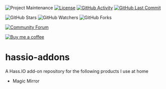 ![Project Maintenance][maintenance-shield]
[![License][license-shield]](LICENSE)
[![GitHub Activity][commits-shield]][commits]
[![GitHub Last Commit][last-commit-shield]][commits]

![GitHub Stars][stars-shield]
![GitHub Watchers][watchers-shield]
![GitHub Forks][forks-shield]

[![Community Forum][forum-shield]][forum]

[![Buy me a coffee][buymeacoffee-shield]][buymeacoffee]


# hassio-addons
A Hass.IO add-on repository for the following products I use at home

* Magic Mirror



[buymeacoffee-shield]: https://www.buymeacoffee.com/assets/img/guidelines/download-assets-sm-2.svg
[buymeacoffee]: https://www.buymeacoffee.com/pevau
[commits-shield]: https://img.shields.io/github/commit-activity/y/pevau/hassio-addons.svg
[commits]: https://github.com/sytone/hassio-addons/commits/master
[contributors]: https://github.com/sytone/hassio-addons/graphs/contributors
[forum-shield]: https://img.shields.io/badge/community-forum-brightgreen.svg
[forum]: https://community.home-assistant.io/?u=pevau
[frenck]: https://github.com/pevau
[home-assistant]: https://home-assistant.io
[issue]: https://github.com/sytone/hassio-addons/issues
[license-shield]: https://img.shields.io/github/license/sytone/hassio-addons.svg
[maintenance-shield]: https://img.shields.io/maintenance/yes/2023.svg
[last-commit-shield]: https://img.shields.io/github/last-commit/pevau/hassio-addons.svg
[stars-shield]: https://img.shields.io/github/stars/sytone/hassio-addons.svg?style=social&label=Stars
[forks-shield]: https://img.shields.io/github/forks/sytone/hassio-addons.svg?style=social&label=Forks
[watchers-shield]: https://img.shields.io/github/watchers/sytone/hassio-addons.svg?style=social&label=Watchers
